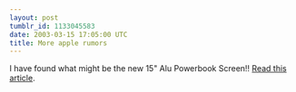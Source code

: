 ```yaml
---
layout: post
tumblr_id: 1133045583  
date: 2003-03-15 17:05:00 UTC
title: More apple rumors
---
```


I have found what might be the new 15" Alu Powerbook Screen!! <a href="http://rasmusandersson.se/rp13/stuff/pb15creen_rumor.txt" target="_blank">Read this article</a>.
